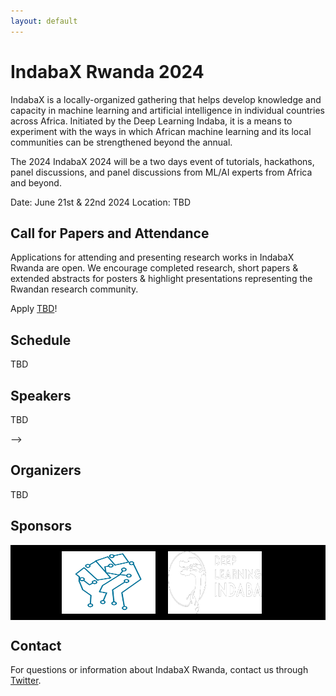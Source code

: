 ```yaml
---
layout: default
---
```

# IndabaX Rwanda 2024

 IndabaX is a locally-organized gathering that helps develop knowledge and capacity in machine learning and artificial intelligence in individual countries across Africa. Initiated by the Deep Learning Indaba, it is a means to experiment with the ways in which African machine learning and its local communities can be strengthened beyond the annual.

The 2024 IndabaX 2024 will be a two days event of tutorials, hackathons, panel discussions, and panel discussions from ML/AI experts from Africa and beyond.

Date: June 21st & 22nd 2024
Location: TBD

## Call for Papers and Attendance

Applications for attending and presenting research works in IndabaX Rwanda are open. We encourage completed research, short papers & extended abstracts for posters & highlight presentations representing the Rwandan research community.

Apply [TBD]()!

## Schedule
TBD
<!-- | Time | Topic | Speaker |
|------|-------|---------|
| Thu 8:20 am - 8:30 am | Event launch and Opening remarks |  |
| Thu 8:30 am - 9:30 am| Keynote 1: AI Policy in Africa | Vukosi Marivate |
| Thu 9:30 am - 10:30 am | The State of Large Language Model Research: Open Opportunities and Challenges | Sara Hooker |
| Thu 10:30 am - 11:00 am | Coffee Break |  |
| Thu 11:00 am - 11:50 am | AI in Healthcare | Chris Fourie |
| Thu 11:50 am - 12:40 pm | NLP for African Languages | Kathleen Siminyu |
| Thu 12:40 pm - 1:20 pm | AI in Rwanda Panel Discussion |  |
| Thu 1:10 pm - 2:30 pm | Poster Session |  |
| Thu 1:20 pm - 2:30 pm | Lunch Break |  |
| Thu 2:30 pm - 3:10 pm | Building AI systems for Kinyarwanda | Samuel Rutunda |
| Thu 3:10 pm - 3:40 pm | AI community in Rwanda |
| Thu 3:40 pm - 4:00 pm | Coffee Break |  |
| Thu 4:00 pm - 5:30 pm | DeepMind Mentorship Session |
| Thu 5:30 pm - 6:00 pm | Awards + Closing | -->

## Speakers
TBD

<style>
.speaker {
  display: inline-block;
  width: 30%;
  margin: 20px 3% 20px 0;
  text-align: center;
}
.speaker img {
  display: block;
  margin: 0 auto;
  width: 100%;
  max-width: 200px;
  border-radius: 50%;
}
.speaker h3 {
  margin: 10px 0 0 0;
  color: #ff0000; /* replace with desired color */
}

.sponsor-logos {
  display: flex;
  justify-content: center;
  align-items: center;
  padding: 10px;
  background-color: #000000;
  margin-bottom: 20px;
  text-align: center;
}

.sponsor-logos img {
  margin-right: 20px;
}


</style>

<!-- <div class="speaker">
  <img src="./speakers/chris.jpg" alt="Speaker Name">
  <h3> Chris Fourie </h3>
</div>

<!-- <h3><a href="https://example.com">Speaker Name</a></h3> -->

<!-- <div class="speaker">
  <img src="./speakers/vukosi.jpg" alt="Speaker Name">
  <h3> Vukosi Marivate </h3>
</div>

<div class="speaker" style="margin-right: 0;">
  <img src="speakers/sam.jpg" alt="Speaker Name">
  <h3> Samuel Rutunda </h3>
</div>

<div class="speaker">
  <img src="./speakers/isaac.jpg" alt="Speaker Name">
  <h3>Isaac Manzi</h3>
</div>

<div class="speaker">
  <img src="./speakers/sara.jpg">
  <h3> Sara Hooker </h3>
</div>

<div class="speaker" style="margin-right: 0;">
  <img src="./speakers/kathleen.jpg" alt="Speaker Name">
  <h3> Kathleen Siminyu </h3>
</div> --> -->

## Organizers 
TBD
## Sponsors

<div class="sponsor-logos">
  <img src="./static/bai-logo.png" alt="Black in AI" width="150" height="100">
  <img src="./static/footer-logo.png" alt="Deep Learning Indaba" width="150" height="100">
</div>

      
## Contact

For questions or information about IndabaX Rwanda, contact us through [Twitter](https://twitter.com/IndabaXRwanda).
